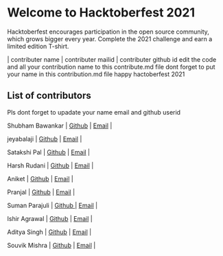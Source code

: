 <h1>Welcome to Hacktoberfest 2021</h1>
<p>Hacktoberfest encourages participation in the open source community, which grows bigger every year. Complete the 2021 challenge and earn a limited edition T-shirt.</p>
| contributer name | contributer mailid | contributer github id
edit the code and  all your contribution name to this contribute.md file
dont forget to put your name in  this contribution.md file
happy hactoberfest 2021
<h2>List of contributors</h2>
<p>Pls dont forget to upadate your name email and github userid</p>
<p>Shubham Bawankar | <a href="https://github.com/Shubham56-droid">Github</a>  | <a href="shubhambawankar735@gmail.com">Email</a> |</p>
<p>jeyabalaji | <a href="https://https://github.com/jaibalajiui?tab=repositories">Github</a>  | <a href="jeyabalajijbp@gmail.com">Email</a> |</p>
<p>Satakshi Pal | <a href="https://github.com/SATAKSHI08">Github</a>  | <a href="satakshi.pal.civ19@itbhu.ac.in">Email</a> |</p>
<p>Harsh Rudani | <a href="https://github.com/Rharsh750">Github</a>  | <a href="rudaniharsh7@gmail.com">Email</a> |</p>
<p>Aniket | <a href="https://github.com/Aniket11007">Github</a>  | <a href="aniketjh617@gmail.com">Email</a> |</p>
<p>Pranjal | <a href="https://github.com/pranjal-aggarwal">Github</a>  | <a href="67028358+pranjal-aggarwal@users.noreply.github.com">Email</a> |</p>
<p>Suman Parajuli | <a href="https://github.com/SumanParajuli">Github </a> | <a href="sumansupercell@gmail.com">Email</a> | </p>
<p>Ishir Agrawal | <a href="https://github.com/ishir21">Github</a> | <a href="ishiragrawal02@gmail.com">Email</a> | </p>
<p>Aditya Singh | <a href="https://github.com/codehack04">Github</a> | <a href="adityaanu04ss@gmail.com">Email</a> | </p>
<p>Souvik Mishra | <a href="https://github.com/souvikmishra">Github</a> | <a href="mishra.souvik911@gmail.com">Email</a> | </p>
